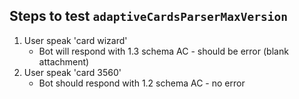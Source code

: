 ## Steps to test `adaptiveCardsParserMaxVersion`

1. User speak 'card wizard'
   - Bot will respond with 1.3 schema AC - should be error (blank attachment)
1. User speak 'card 3560'
   - Bot should respond with 1.2 schema AC - no error